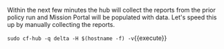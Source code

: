 Within the next few minutes the hub will collect the reports from the prior policy run and Mission Portal will be populated with data. Let's speed this up by manually collecting the reports.

`sudo cf-hub -q delta -H $(hostname -f) -v`{{execute}}
